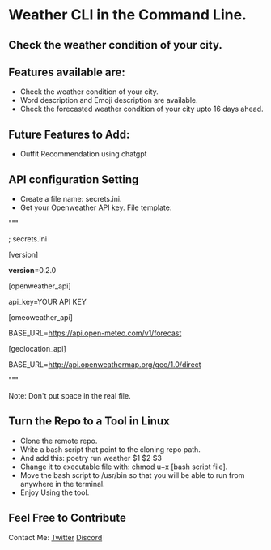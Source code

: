 # Weather CLI in the Command Line.

## Check the weather condition of your city.

## Features available are:

- Check the weather condition of your city.
- Word description and Emoji description are available.
- Check the forecasted weather condition of your city upto 16 days ahead.

## Future Features to Add:
- Outfit Recommendation using chatgpt

## API configuration Setting
- Create a file name: secrets.ini.
- Get your Openweather API key.
File template:

"""

; secrets.ini

[version]

__version__=0.2.0

[openweather_api]

api_key=YOUR API KEY

[omeoweather_api]

BASE_URL=https://api.open-meteo.com/v1/forecast

[geolocation_api]

BASE_URL=http://api.openweathermap.org/geo/1.0/direct

"""

Note: Don't put space in the real file.

## Turn the Repo to a Tool in Linux
- Clone the remote repo.
- Write a bash script that point to the cloning repo path.
- And add this: poetry run weather $1 $2 $3
- Change it to executable file with: chmod u+x [bash script file].
- Move the bash script to /usr/bin so that you will be able to run from anywhere
in the terminal.
- Enjoy Using the tool.

## Feel Free to Contribute
Contact Me:
[Twitter](https://twitter.com/PymodeD)
[Discord]()
